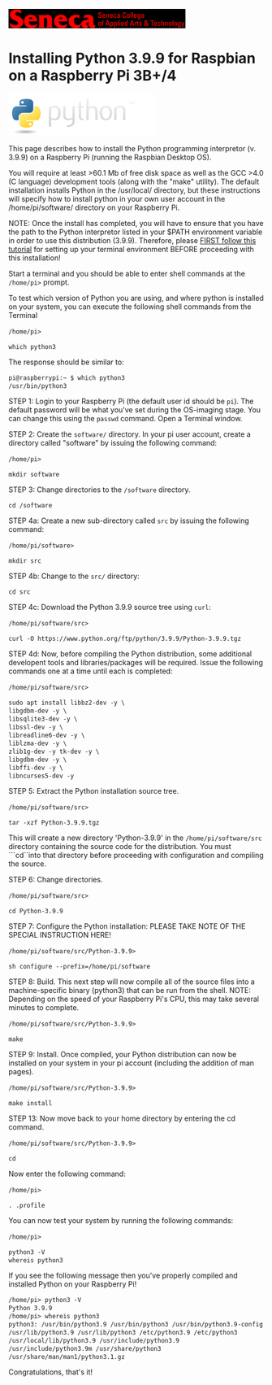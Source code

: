 
<span><img src="../images/senecac.gif" alt="Seneca College" height="38" width="349" /></span>

# Installing Python 3.9.9 for Raspbian on a Raspberry Pi 3B+/4

<a href="http://www.python.org" target="_blank"><img src="../images/python-logo.png" height="82" width="290" alt="www.python.org" /></a>


This page describes how to install the Python programming
interpretor (v. 3.9.9) on a Raspberry Pi (running the Raspbian Desktop OS).

You will require at least >60.1 Mb of free disk space as well as
the GCC >4.0 (C language) development tools (along with the "make" utility).
The default installation installs Python in the /usr/local/ directory,
but these instructions will specify how to install python in your own
user account in the /home/pi/software/ directory on your Raspberry Pi.

NOTE: Once the install has completed, you will have to ensure that
      you have the path to the Python interpretor listed in your $PATH
      environment variable in order to use this distribution (3.9.9).
      Therefore, please [FIRST follow this tutorial](config-image-raspberry-pi-os.md) for setting up your terminal environment
      BEFORE proceeding with this installation!
      
Start a terminal and you should be able to enter shell commands at the ```/home/pi>``` prompt.

To test which version of Python you are using, and where python is installed
on your system, you can execute the following shell commands from the Terminal

```/home/pi>```
```
which python3
```

The response should be similar to:
```
pi@raspberrypi:~ $ which python3
/usr/bin/python3
```

<span class="c9d">STEP 1:</span> Login to your Raspberry Pi (the default user id should
be ```pi```). The default password will be what you've set during the OS-imaging stage.  You can change this using
the `passwd` command. Open a Terminal window.

<span class="c9d">STEP 2:</span> Create the ```software/``` directory.
In your pi user account, create a directory called "software" by issuing the
following command:

```/home/pi>```
```
mkdir software
```
<span class="c9d">STEP 3:</span> Change directories to the ```/software``` directory.
```
cd /software
```
<span class="c9d">STEP 4a:</span> Create a new sub-directory called
```src``` by issuing the following command:

```/home/pi/software>```
```
mkdir src
```
<span class="c9d">STEP 4b:</span> Change to the ```src/``` directory:
```
cd src
```
<span class="c9d">STEP 4c:</span> Download the Python 3.9.9 source tree using `curl`:

```/home/pi/software/src>```
```
curl -O https://www.python.org/ftp/python/3.9.9/Python-3.9.9.tgz
```
<span class="c9d">STEP 4d:</span> Now, before compiling the Python distribution, some additional
developent tools and libraries/packages will be required.
Issue the following commands one at a time until each is completed:

```/home/pi/software/src>```
```
sudo apt install libbz2-dev -y \
libgdbm-dev -y \
libsqlite3-dev -y \
libssl-dev -y \
libreadline6-dev -y \
liblzma-dev -y \
zlib1g-dev -y tk-dev -y \
libgdbm-dev -y \
libffi-dev -y \
libncurses5-dev -y
```
<span class="c9d">STEP 5:</span> Extract the Python installation source tree.

```/home/pi/software/src>```
```
tar -xzf Python-3.9.9.tgz
```

This will create a new directory 'Python-3.9.9' in the ```/home/pi/software/src```
directory containing the source code for the distribution.
You must ```cd``into that directory before proceeding with configuration
and compiling the source.

<span class="c9d">STEP 6:</span> Change directories.

```/home/pi/software/src>```
```
cd Python-3.9.9
```

<span class="c9d">STEP 7:</span> Configure the Python installation:
PLEASE TAKE NOTE OF THE SPECIAL INSTRUCTION HERE!

```/home/pi/software/src/Python-3.9.9>```
```
sh configure --prefix=/home/pi/software
```

<span class="c9d">STEP 8:</span> Build.
This next step will now compile all of the source files into
a machine-specific binary (python3) that can be run from the shell.
NOTE: Depending on the speed of your Raspberry Pi's CPU, this may take several minutes
to complete.

```/home/pi/software/src/Python-3.9.9>```
```
make
```

<span class="c9d">STEP 9:</span> Install.
Once compiled, your Python distribution can now be installed
on your system in your pi account (including the addition
of man pages).

```/home/pi/software/src/Python-3.9.9>```
```
make install
```


<span class="c9d">STEP 13:</span> Now move back to your home directory by entering the cd command.

```/home/pi/software/src/Python-3.9.9>```
```
cd
```

Now enter the following command:

```/home/pi>```
```
. .profile
```

You can now test your system by running the following commands:

```/home/pi>```
```
python3 -V
whereis python3
```

If you see the following message then you've properly compiled and installed Python on your Raspberry Pi!
```
/home/pi> python3 -V
Python 3.9.9
/home/pi> whereis python3
python3: /usr/bin/python3.9 /usr/bin/python3 /usr/bin/python3.9-config /usr/lib/python3.9 /usr/lib/python3 /etc/python3.9 /etc/python3 /usr/local/lib/python3.9 /usr/include/python3.9 /usr/include/python3.9m /usr/share/python3 /usr/share/man/man1/python3.1.gz
```

Congratulations, that's it!
